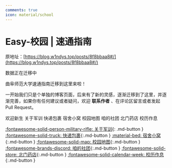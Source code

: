 ```yaml
---
comments: true
icon: material/school
---
```


# Easy-校园 | 速通指南

原地址：[https://blog.w1ndys.top/posts/8f8bbaa8#/](https://blog.w1ndys.top/posts/8f8bbaa8#/)

数据正在迁移中

曲阜师范大学速通指南迁移到这里来啦！

一开始我们只是个单独的博客页面，后来有了新的灵感，逐渐迁移到了这里，并逐渐完善，如果你有任何建议或者疑问，欢迎 **联系作者** 、在评论区留言或者发起 Pull Request。

欢迎新生
关于军训
快递包裹
宿舍小窝
校园地图
咱的社团
北门药店
校历作息

[:fontawesome-solid-person-military-rifle: 关于军训](Military){: .md-button }
[:fontawesome-solid-truck: 快递包裹](Express){:.md-button }
[:material-bed: 宿舍小窝](Dorm){:.md-button }
[:fontawesome-solid-map: 校园地图](Map){:.md-button }
[:fontawesome-brands-discord: 咱的社团](Clubs){:.md-button }
[:fontawesome-solid-store: 北门药店](Drugstore){:.md-button }
[:fontawesome-solid-calendar-week: 校历作息](Calendar){:.md-button }
